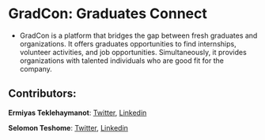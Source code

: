 # GradCon: Graduates Connect

- GradCon is a platform that bridges the gap between fresh graduates and organizations. It offers graduates opportunities to find internships, volunteer activities, and job opportunities. Simultaneously, it provides organizations with talented individuals who are good fit for the company.

## Contributors:
**Ermiyas Teklehaymanot**: [Twitter](https://x.com/Ermi24et), [Linkedin](https://www.linkedin.com/in/ermi24et/)

**Selomon Teshome**: [Twitter](), [Linkedin]()
